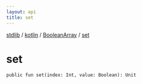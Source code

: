 ```yaml
---
layout: api
title: set
---
```

[stdlib](../../index.html) / [kotlin](../index.html) / [BooleanArray](index.html) / [set](set.html)

# set

```
public fun set(index: Int, value: Boolean): Unit
```
